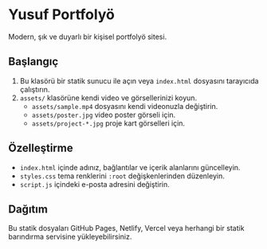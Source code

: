# Yusuf Portfolyö

Modern, şık ve duyarlı bir kişisel portfolyö sitesi.

## Başlangıç

1) Bu klasörü bir statik sunucu ile açın veya `index.html` dosyasını tarayıcıda çalıştırın.
2) `assets/` klasörüne kendi video ve görsellerinizi koyun.
   - `assets/sample.mp4` dosyasını kendi videonuzla değiştirin.
   - `assets/poster.jpg` video poster görseli için.
   - `assets/project-*.jpg` proje kart görselleri için.

## Özelleştirme

- `index.html` içinde adınız, bağlantılar ve içerik alanlarını güncelleyin.
- `styles.css` tema renklerini `:root` değişkenlerinden düzenleyin.
- `script.js` içindeki e-posta adresini değiştirin.

## Dağıtım

Bu statik dosyaları GitHub Pages, Netlify, Vercel veya herhangi bir statik barındırma servisine yükleyebilirsiniz.


